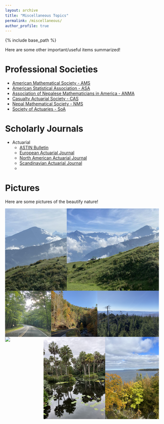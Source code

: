 ```yaml
---
layout: archive
title: "Miscellaneous Topics"
permalink: /miscellaneous/
author_profile: true
---
```


{% include base_path %}

Here are some other important/useful items summarized! 

Professional Societies
======
- [American Mathematical Society - AMS](https://www.ams.org/home/page) 
- [American Statistical Association - ASA](https://www.amstat.org/)
- [Association of Nepalese Mathematicians in America - ANMA](https://www.anmaweb.org/)
- [Casualty Actuarial Society - CAS](https://www.casact.org/)
- [Nepal Mathematical Society - NMS](https://www.nms.org.np/)
- [Society of Actuaries - SoA](https://www.soa.org/)

Scholarly Journals
====
- Actuarial
  - [ASTIN Bulletin](https://www.cambridge.org/core/journals/astin-bulletin-journal-of-the-iaa)
  - [European Actuarial Journal](https://link.springer.com/journal/13385)
  - [North American Actuarial Journal](https://www.tandfonline.com/journals/uaaj20)
  - [Scandinavian Actuarial Journal](https://www.tandfonline.com/journals/sact20)
  - 

Pictures
=====
Here are some pictures of the beautify nature! 

<div style="display: flex; justify-content: space-between;">
  <img src="/images/PT1.jpg" style="width: 40%; height: auto">
  <img src="/images/PT2.jpg" style="width: 60%; height: auto">
</div>

<div style="display: flex; justify-content: space-between;">
  <img src="/images/TN1.jpg" style="width: 30%; height: auto">
  <img src="/images/SM1.jpg" style="width: 30%; height: auto">
  <img src="/images/SM2.jpg" style="width: 40%; height: auto">
</div>

<div style="display: flex; justify-content: space-between;">
  <img src="/images/DC2.jpg" style="width: 25%; height: auto">
  <img src="/images/FL1.jpg" style="width: 40%; height: auto">
  <img src="/images/DC1.jpg" style="width: 35%; height: auto">
</div>

<!-- 
<img src="/images/PT1.jpg" width="48%" height="500">
<img src="/images/DC2.jpg" width="48%" height="500">
<img src="/images/PT2.jpg" width="48%" height="500">
<img src="/images/TN1.jpg" width="48%" height="500">
-->



